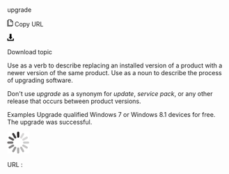 # 

upgrade

![Copy URL](media/upgrade/Copy.png)
Copy URL

![Download](media/upgrade/Download.png)

Download topic

Use
as a verb to describe replacing an installed version of a product with a
newer version of the same product. Use as a noun to describe the
process of upgrading software. 

Don't use *upgrade* as a synonym for *update*, *service pack*, or any other release that occurs between product versions.

Examples
Upgrade qualified Windows 7 or Windows 8.1 devices for free.
The upgrade was successful.

![In progress](media/upgrade/activity-large.gif)

URL :

